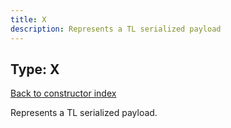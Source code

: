```yaml
---
title: X
description: Represents a TL serialized payload
---
```

## Type: X  
[Back to constructor index](index.md)

Represents a TL serialized payload.